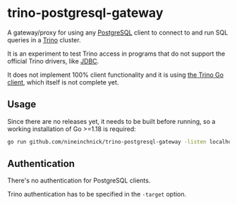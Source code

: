 # trino-postgresql-gateway

A gateway/proxy for using any [PostgreSQL](https://www.postgresql.org/) client
to connect to and run SQL queries in a [Trino](https://trino.io) cluster.

It is an experiment to test Trino access in programs that do not support
the official Trino drivers, like [JDBC](https://trino.io/docs/current/installation/jdbc.html).

It does not implement 100% client functionality and it is using
[the Trino Go client](https://github.com/trinodb/trino-go-client), which itself
is not complete yet.

## Usage

Since there are no releases yet, it needs to be built before running, so
a working installation of Go >=1.18 is required:

```bash
go run github.com/nineinchnick/trino-postgresql-gateway -listen localhost:5432 -target localhost:8080
```

## Authentication

There's no authentication for PostgreSQL clients.

Trino authentication has to be specified in the `-target` option.
